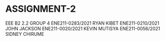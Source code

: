 # ASSIGNMENT-2
EEE B2 2.2 GROUP 4
ENE211-0283/2021  RYAN KIBET
ENE211-0210/2021  JOHN JACKSON
ENE211-0020/2021  KEVIN MUTISYA
ENE211-0056/2021  SIDNEY CHIRUME  
